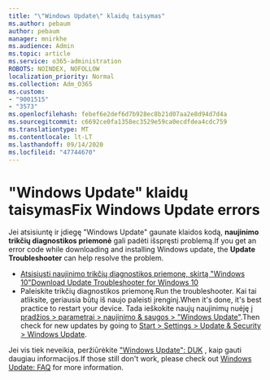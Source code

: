 ```yaml
---
title: "\"Windows Update\" klaidų taisymas"
ms.author: pebaum
author: pebaum
manager: mnirkhe
ms.audience: Admin
ms.topic: article
ms.service: o365-administration
ROBOTS: NOINDEX, NOFOLLOW
localization_priority: Normal
ms.collection: Adm_O365
ms.custom:
- "9001515"
- "3573"
ms.openlocfilehash: febef6e2def6d7b928ec8b21d07aa2e8d94d7d4a
ms.sourcegitcommit: c6692ce0fa1358ec3529e59ca0ecdfdea4cdc759
ms.translationtype: MT
ms.contentlocale: lt-LT
ms.lasthandoff: 09/14/2020
ms.locfileid: "47744670"
---
```

# <a name="fix-windows-update-errors"></a><span data-ttu-id="22c46-102">"Windows Update" klaidų taisymas</span><span class="sxs-lookup"><span data-stu-id="22c46-102">Fix Windows Update errors</span></span>

<span data-ttu-id="22c46-103">Jei atsisiuntę ir įdiegę "Windows Update" gaunate klaidos kodą, **naujinimo trikčių diagnostikos priemonė** gali padėti išspręsti problemą.</span><span class="sxs-lookup"><span data-stu-id="22c46-103">If you get an error code while downloading and installing Windows update, the **Update Troubleshooter** can help resolve the problem.</span></span>

- [<span data-ttu-id="22c46-104">Atsisiųsti naujinimo trikčių diagnostikos priemonę, skirtą "Windows 10"</span><span class="sxs-lookup"><span data-stu-id="22c46-104">Download Update Troubleshooter for Windows 10</span></span>](https://support.microsoft.com/help/4027322/windows-update-troubleshooter)
- <span data-ttu-id="22c46-105">Paleiskite trikčių diagnostikos priemonę.</span><span class="sxs-lookup"><span data-stu-id="22c46-105">Run the troubleshooter.</span></span> <span data-ttu-id="22c46-106">Kai tai atliksite, geriausia būtų iš naujo paleisti įrenginį.</span><span class="sxs-lookup"><span data-stu-id="22c46-106">When it's done, it's best practice to restart your device.</span></span> <span data-ttu-id="22c46-107">Tada ieškokite naujų naujinimų nuėję į [pradžios > parametrai > naujinimo & saugos > "Windows Update"](ms-settings:windowsupdate).</span><span class="sxs-lookup"><span data-stu-id="22c46-107">Then check for new updates by going to [Start > Settings > Update & Security > Windows Update](ms-settings:windowsupdate).</span></span>

<span data-ttu-id="22c46-108">Jei vis tiek neveikia, peržiūrėkite ["Windows Update": DUK](https://support.microsoft.com/help/12373/windows-update-faq) , kaip gauti daugiau informacijos.</span><span class="sxs-lookup"><span data-stu-id="22c46-108">If those still don't work, please check out [Windows Update: FAQ](https://support.microsoft.com/help/12373/windows-update-faq) for more information.</span></span>
